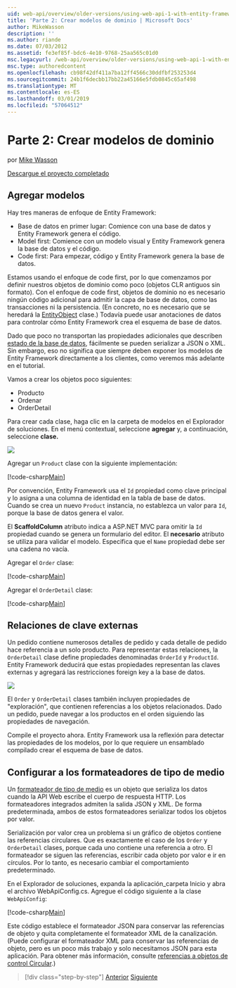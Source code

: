 ```yaml
---
uid: web-api/overview/older-versions/using-web-api-1-with-entity-framework-5/using-web-api-with-entity-framework-part-2
title: 'Parte 2: Crear modelos de dominio | Microsoft Docs'
author: MikeWasson
description: ''
ms.author: riande
ms.date: 07/03/2012
ms.assetid: fe3ef85f-bdc6-4e10-9768-25aa565c01d0
msc.legacyurl: /web-api/overview/older-versions/using-web-api-1-with-entity-framework-5/using-web-api-with-entity-framework-part-2
msc.type: authoredcontent
ms.openlocfilehash: cb98f42df411a7ba12ff4566c30ddfbf253253d4
ms.sourcegitcommit: 24b1f6decbb17bb22a45166e5fdb0845c65af498
ms.translationtype: MT
ms.contentlocale: es-ES
ms.lasthandoff: 03/01/2019
ms.locfileid: "57064512"
---
```

<a name="part-2-creating-the-domain-models"></a>Parte 2: Crear modelos de dominio
====================
por [Mike Wasson](https://github.com/MikeWasson)

[Descargue el proyecto completado](http://code.msdn.microsoft.com/ASP-NET-Web-API-with-afa30545)

## <a name="add-models"></a>Agregar modelos

Hay tres maneras de enfoque de Entity Framework:

- Base de datos en primer lugar: Comience con una base de datos y Entity Framework genera el código.
- Model first: Comience con un modelo visual y Entity Framework genera la base de datos y el código.
- Code first: Para empezar, código y Entity Framework genera la base de datos.

Estamos usando el enfoque de code first, por lo que comenzamos por definir nuestros objetos de dominio como poco (objetos CLR antiguos sin formato). Con el enfoque de code first, objetos de dominio no es necesario ningún código adicional para admitir la capa de base de datos, como las transacciones ni la persistencia. (En concreto, no es necesario que se heredará la [EntityObject](https://msdn.microsoft.com/library/system.data.objects.dataclasses.entityobject.aspx) clase.) Todavía puede usar anotaciones de datos para controlar cómo Entity Framework crea el esquema de base de datos.

Dado que poco no transportan las propiedades adicionales que describen [estado de la base de datos](https://msdn.microsoft.com/library/system.data.entitystate.aspx), fácilmente se pueden serializar a JSON o XML. Sin embargo, eso no significa que siempre deben exponer los modelos de Entity Framework directamente a los clientes, como veremos más adelante en el tutorial.

Vamos a crear los objetos poco siguientes:

- Producto
- Ordenar
- OrderDetail

Para crear cada clase, haga clic en la carpeta de modelos en el Explorador de soluciones. En el menú contextual, seleccione **agregar** y, a continuación, seleccione **clase.**

![](using-web-api-with-entity-framework-part-2/_static/image1.png)

Agregar un `Product` clase con la siguiente implementación:

[!code-csharp[Main](using-web-api-with-entity-framework-part-2/samples/sample1.cs)]

Por convención, Entity Framework usa el `Id` propiedad como clave principal y lo asigna a una columna de identidad en la tabla de base de datos. Cuando se crea un nuevo `Product` instancia, no establezca un valor para `Id`, porque la base de datos genera el valor.

El **ScaffoldColumn** atributo indica a ASP.NET MVC para omitir la `Id` propiedad cuando se genera un formulario del editor. El **necesario** atributo se utiliza para validar el modelo. Especifica que el `Name` propiedad debe ser una cadena no vacía.

Agregar el `Order` clase:

[!code-csharp[Main](using-web-api-with-entity-framework-part-2/samples/sample2.cs)]

Agregar el `OrderDetail` clase:

[!code-csharp[Main](using-web-api-with-entity-framework-part-2/samples/sample3.cs)]

## <a name="foreign-key-relations"></a>Relaciones de clave externas

Un pedido contiene numerosos detalles de pedido y cada detalle de pedido hace referencia a un solo producto. Para representar estas relaciones, la `OrderDetail` clase define propiedades denominadas `OrderId` y `ProductId`. Entity Framework deducirá que estas propiedades representan las claves externas y agregará las restricciones foreign key a la base de datos.

![](using-web-api-with-entity-framework-part-2/_static/image2.png)

El `Order` y `OrderDetail` clases también incluyen propiedades de "exploración", que contienen referencias a los objetos relacionados. Dado un pedido, puede navegar a los productos en el orden siguiendo las propiedades de navegación.

Compile el proyecto ahora. Entity Framework usa la reflexión para detectar las propiedades de los modelos, por lo que requiere un ensamblado compilado crear el esquema de base de datos.

## <a name="configure-the-media-type-formatters"></a>Configurar a los formateadores de tipo de medio

Un [formateador de tipo de medio](../../formats-and-model-binding/media-formatters.md) es un objeto que serializa los datos cuando la API Web escribe el cuerpo de respuesta HTTP. Los formateadores integrados admiten la salida JSON y XML. De forma predeterminada, ambos de estos formateadores serializar todos los objetos por valor.

Serialización por valor crea un problema si un gráfico de objetos contiene las referencias circulares. Que es exactamente el caso de los `Order` y `OrderDetail` clases, porque cada uno contiene una referencia a otro. El formateador se siguen las referencias, escribir cada objeto por valor e ir en círculos. Por lo tanto, es necesario cambiar el comportamiento predeterminado.

En el Explorador de soluciones, expanda la aplicación\_carpeta Inicio y abra el archivo WebApiConfig.cs. Agregue el código siguiente a la clase `WebApiConfig`:

[!code-csharp[Main](using-web-api-with-entity-framework-part-2/samples/sample4.cs?highlight=11)]

Este código establece el formateador JSON para conservar las referencias de objeto y quita completamente el formateador XML de la canalización. (Puede configurar el formateador XML para conservar las referencias de objeto, pero es un poco más trabajo y solo necesitamos JSON para esta aplicación. Para obtener más información, consulte [referencias a objetos de control Circular](../../formats-and-model-binding/json-and-xml-serialization.md#handling_circular_object_references).)

> [!div class="step-by-step"]
> [Anterior](using-web-api-with-entity-framework-part-1.md)
> [Siguiente](using-web-api-with-entity-framework-part-3.md)
